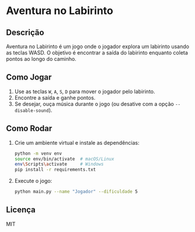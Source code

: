 # Aventura no Labirinto

## Descrição
Aventura no Labirinto é um jogo onde o jogador explora um labirinto usando as teclas WASD. O objetivo é encontrar a saída do labirinto enquanto coleta pontos ao longo do caminho.

## Como Jogar
1. Use as teclas `W`, `A`, `S`, `D` para mover o jogador pelo labirinto.
2. Encontre a saída e ganhe pontos.
3. Se desejar, ouça música durante o jogo (ou desative com a opção `--disable-sound`).

## Como Rodar
1. Crie um ambiente virtual e instale as dependências:
    ```bash
    python -m venv env
    source env/bin/activate  # macOS/Linux
    env\Scripts\activate     # Windows
    pip install -r requirements.txt
    ```
2. Execute o jogo:
    ```bash
    python main.py --name "Jogador" --dificuldade 5
    ```

## Licença
MIT

